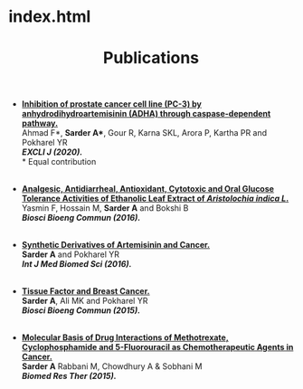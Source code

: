 # index.html
<header class="post-header">
    <h1 class="post-title">Publications</h1>
</header>

<article class="post-content">
<ul>
	<li>
	<a href="https://doi.org/10.17179/excli2020-1331"> <b>Inhibition of prostate cancer cell line (PC-3) by anhydrodihydroartemisinin (ADHA) through caspase-dependent pathway.</b></a><br />
	Ahmad F*, <b>Sarder A*</b>, Gour R, Karna SKL, Arora P, Kartha PR and Pokharel YR <br/>
	<i> <b>EXCLI J (2020).</b></i> <br />
		* Equal contribution
        </li><br />
	</ul>
	
<ul>
	<li>
	<a href="https://www.journalbinet.com/uploads/2/1/0/0/21005390/02021516_analgesic_antidiarrheal_antioxidant_cytotoxic_and_oral_glucose_tolerance.pdf"> <b>Analgesic, Antidiarrheal, Antioxidant, Cytotoxic and Oral Glucose Tolerance Activities of Ethanolic Leaf Extract of <i>Aristolochia indica L</i>.</b></a><br />
	Yasmin F, Hossain M, <b>Sarder A</b> and Bokshi B <br/>
	<i> <b>Biosci Bioeng Commun (2016).</b></i> 
        </li><br />
</ul>

<ul>
	<li>
	<a href="http://www.intlmedbio.com/uploads/articles/Sarder_Amit,_Pokhrel_YR__IJMBS_2016_1(4)12-161.pdf"> <b>Synthetic Derivatives of Artemisinin and Cancer.</b></a><br />
	<b>Sarder A</b> and Pokharel YR <br/>
	<i> <b>Int J Med Biomed Sci (2016).</b></i> 
        </li><br />
</ul>

<ul>
	<li>
	<a href="https://www.journalbinet.com/uploads/2/1/0/0/21005390/030115_tissue_factor_and_breast_cancer.pdf"> <b>Tissue Factor and Breast Cancer.</b></a><br />
	<b>Sarder A</b>, Ali MK and Pokharel YR<br/>
	<i> <b>Biosci Bioeng Commun (2015).</b></i> 
        </li><br />
</ul>
	
<ul>
	<li>
	<a href="http://www.bmrat.org/index.php/BMRAT/article/view/39"> <b>Molecular Basis of Drug Interactions of Methotrexate, Cyclophosphamide and 5-Fluorouracil as Chemotherapeutic Agents in Cancer.</b></a><br />
	<b>Sarder A</b> Rabbani M, Chowdhury A & Sobhani M<br/>
	<i> <b>Biomed Res Ther (2015).</b></i> 
        </li><br />
</ul>
